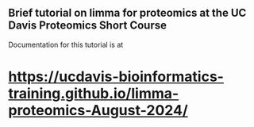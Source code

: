 ## Brief tutorial on limma for proteomics at the UC Davis Proteomics Short Course

Documentation for this tutorial is at 
# https://ucdavis-bioinformatics-training.github.io/limma-proteomics-August-2024/

